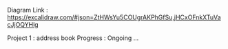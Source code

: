 Diagram Link : https://excalidraw.com/#json=ZtHWsYu5COUgrAKPhGfSu,jHCxOFnkXTuVacJjOQYHlg

Project 1 : address book 
  Progress : Ongoing ...
  
